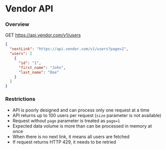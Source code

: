 # Vendor API

### Overview
GET https://api.vendor.com/v1/users

```json
{
  "nextLink": "https://api.vendor.com/v1/users?page=2",
  "users": [
    {
      "id": "1",
      "first_name": "John",
      "last_name": "Doe"
    }
  ]
}
```
### Restrictions
- API is poorly designed and can process only one request at a time
- API returns up to 100 users per request (`size` parameter is not available)
- Request without `page` parameter is treated as `page=1`
- Expected data volume is more than can be processed in memory at once
- When there is no next link, it means all users are fetched
- If request returns HTTP 429, it needs to be retried
